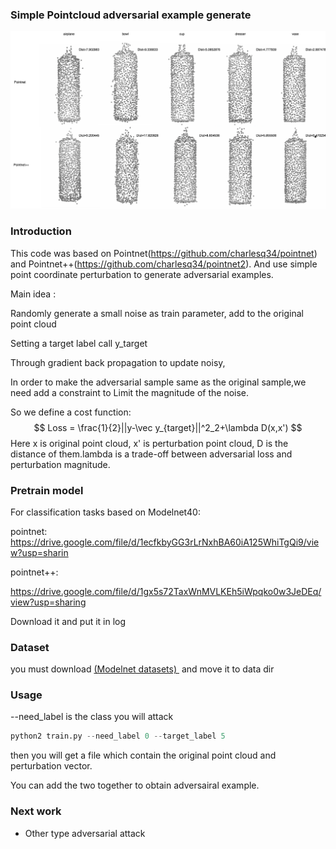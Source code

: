 ### Simple Pointcloud adversarial example generate

![avatar](https://github.com/SkylerHuang/Pointcloud_adversarial_example_generating/blob/master/adversarial_example.png)



### Introduction

This code was based on Pointnet(https://github.com/charlesq34/pointnet) and Pointnet++(https://github.com/charlesq34/pointnet2). And use simple point coordinate perturbation to generate adversarial examples.

Main idea :

Randomly generate a small noise as train parameter, add to the original point cloud

Setting a target label call y_target

Through gradient back propagation to update noisy,

In order to make the adversarial sample  same as the original sample,we need add a constraint to Limit the magnitude of the noise.

So we define a cost function:
$$
Loss = \frac{1}{2}||y-\vec y_{target}||^2_2+\lambda D(x,x')
$$
Here x is original point cloud, x' is perturbation point cloud, D is the distance of them.lambda is a trade-off between adversarial loss and perturbation magnitude.

### Pretrain model

For classification tasks based on Modelnet40:

pointnet:  https://drive.google.com/file/d/1ecfkbyGG3rLrNxhBA60iA125WhiTgQi9/view?usp=sharin



pointnet++:

https://drive.google.com/file/d/1gx5s72TaxWnMVLKEh5iWpqko0w3JeDEq/view?usp=sharing

Download it and put it in log

### Dataset

you must download   <a href="https://shapenet.cs.stanford.edu/media/modelnet40_ply_hdf5_2048.zip" target="_blank">(Modelnet datasets) </a> and move it to data dir

### Usage

--need_label is the class you will attack

```python
python2 train.py --need_label 0 --target_label 5
```

then you will get a file which contain the original point cloud and perturbation vector.

You can add the two together to obtain adversairal example.



### Next work

* Other type adversarial attack

  



